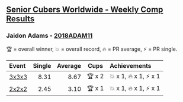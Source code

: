 <style>table {white-space: nowrap;}</style>

## [Senior Cubers Worldwide - Weekly Comp Results](/scw-comp/results/)
### Jaidon Adams - [2018ADAM11](https://www.worldcubeassociation.org/persons/2018ADAM11)

🏆 = overall winner, 💥 = overall record, 🔥 = PR average, ⚡ = PR single.

| Event | Single | Average | Cups | Achievements|
| :-- | --: | --: | :--: | :-- |
| [3x3x3](jaidon_adams/333.md) | 8.31 | 8.67 | 🏆 x 2 | 💥 x 1, 🔥 x 1, ⚡ x 1 |
| [2x2x2](jaidon_adams/222.md) | 2.45 | 3.10 | 🏆 x 1 | 💥 x 1, 🔥 x 1, ⚡ x 1 |

<!-- Global site tag (gtag.js) - Google Analytics -->
<script async src="https://www.googletagmanager.com/gtag/js?id=UA-86348435-3"></script>
<script>window.dataLayer = window.dataLayer || []; function gtag() {dataLayer.push(arguments);} gtag('js', new Date()); gtag('config', 'UA-86348435-3');</script>
